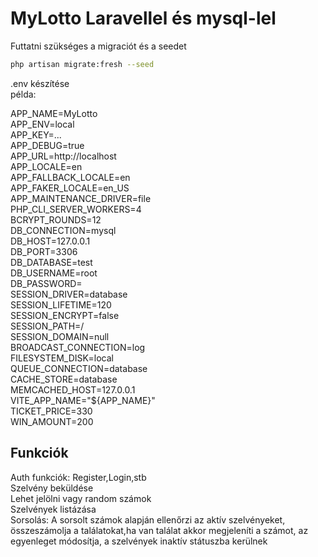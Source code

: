 # MyLotto Laravellel és mysql-lel  
Futtatni szükséges a migraciót és a seedet  

```bash
php artisan migrate:fresh --seed
```
.env készítése  
példa:  
  
APP_NAME=MyLotto  
APP_ENV=local  
APP_KEY=...  
APP_DEBUG=true  
APP_URL=http://localhost  
APP_LOCALE=en  
APP_FALLBACK_LOCALE=en  
APP_FAKER_LOCALE=en_US  
APP_MAINTENANCE_DRIVER=file  
PHP_CLI_SERVER_WORKERS=4  
BCRYPT_ROUNDS=12  
DB_CONNECTION=mysql  
 DB_HOST=127.0.0.1  
 DB_PORT=3306  
 DB_DATABASE=test  
 DB_USERNAME=root  
 DB_PASSWORD=  
SESSION_DRIVER=database  
SESSION_LIFETIME=120  
SESSION_ENCRYPT=false  
SESSION_PATH=/  
SESSION_DOMAIN=null  
BROADCAST_CONNECTION=log  
FILESYSTEM_DISK=local  
QUEUE_CONNECTION=database  
CACHE_STORE=database  
MEMCACHED_HOST=127.0.0.1  
VITE_APP_NAME="${APP_NAME}"  
TICKET_PRICE=330  
WIN_AMOUNT=200  
  
## Funkciók  
Auth funkciók: Register,Login,stb  
Szelvény beküldése  
Lehet jelölni vagy random számok  
Szelvények listázása  
Sorsolás: A sorsolt számok alapján ellenőrzi az aktív szelvényeket, összeszámolja a találatokat,ha van találat akkor megjeleníti a számot, az egyenleget módosítja, a szelvények inaktív státuszba kerülnek  
